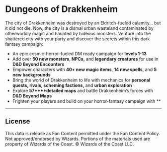 # Dungeons of Drakkenheim

The city of Drakkenheim was destroyed by an Eldritch-fueled calamity… but it did not die. Now, the city is a dismal urban wasteland contaminated by otherworldly magic and haunted by hideous monsters. Venture into the shattered city with your party and discover the secrets within this dark fantasy campaign:

- An epic cosmic-horror-fueled DM ready campaign for **levels 1-13**
- Add over **50 new monsters, NPCs,** and **legendary creatures** for use in **D&D Beyond Encounters**
- Empower characters with **40+ new magic items**, **14 new spells**, and **5 new backgrounds**
- Bring the world of Drakkenheim to life with mechanics for **personal quests, rivals, scheming factions,** and **urban exploration**
- Explore **57****detailed maps** and battle Drakkenheim’s forces with **D&D Beyond Maps**
- Frighten your players and build on your horror-fantasy campaign with **

---

## License

This data is release as Fan Content permitted under the Fan Content Policy. Not approved/endorsed by Wizards. Portions of the materials used are property of Wizards of the Coast. © Wizards of the Coast LLC.
